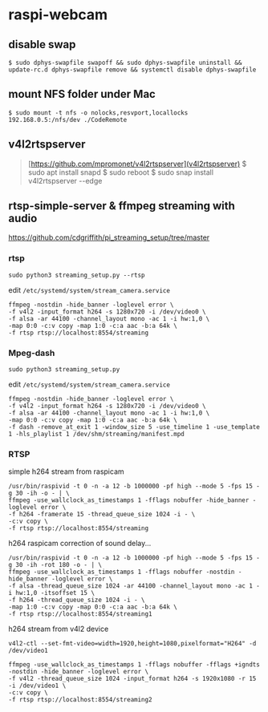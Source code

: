 # raspi-webcam

## disable swap

`$ sudo dphys-swapfile swapoff && sudo dphys-swapfile uninstall && update-rc.d dphys-swapfile remove && systemctl disable dphys-swapfile`

## mount NFS folder under Mac
`$ sudo mount -t nfs -o nolocks,resvport,locallocks 192.168.0.5:/nfs/dev ./CodeRemote`

## v4l2rtspserver

> [https://github.com/mpromonet/v4l2rtspserver](v4l2rtspserver)
> $ sudo apt install snapd
> $ sudo reboot
> $ sudo snap install v4l2rtspserver --edge



## rtsp-simple-server & ffmpeg streaming with audio

https://github.com/cdgriffith/pi_streaming_setup/tree/master

### rtsp

`sudo python3 streaming_setup.py --rtsp`

edit `/etc/systemd/system/stream_camera.service`

```
ffmpeg -nostdin -hide_banner -loglevel error \
-f v4l2 -input_format h264 -s 1280x720 -i /dev/video0 \
-f alsa -ar 44100 -channel_layout mono -ac 1 -i hw:1,0 \
-map 0:0 -c:v copy -map 1:0 -c:a aac -b:a 64k \
-f rtsp rtsp://localhost:8554/streaming
```
### Mpeg-dash

`sudo python3 streaming_setup.py`

edit `/etc/systemd/system/stream_camera.service`

```
ffmpeg -nostdin -hide_banner -loglevel error \
-f v4l2 -input_format h264 -s 1280x720 -i /dev/video0 \
-f alsa -ar 44100 -channel_layout mono -ac 1 -i hw:1,0 \
-map 0:0 -c:v copy -map 1:0 -c:a aac -b:a 64k \
-f dash -remove_at_exit 1 -window_size 5 -use_timeline 1 -use_template 1 -hls_playlist 1 /dev/shm/streaming/manifest.mpd
```

### RTSP

simple h264 stream from raspicam

```
/usr/bin/raspivid -t 0 -n -a 12 -b 1000000 -pf high --mode 5 -fps 15 -g 30 -ih -o - | \
ffmpeg -use_wallclock_as_timestamps 1 -fflags nobuffer -hide_banner -loglevel error \
-f h264 -framerate 15 -thread_queue_size 1024 -i - \
-c:v copy \
-f rtsp rtsp://localhost:8554/streaming
```

h264 raspicam correction of sound delay...

```
/usr/bin/raspivid -t 0 -n -a 12 -b 1000000 -pf high --mode 5 -fps 15 -g 30 -ih -rot 180 -o - | \
ffmpeg -use_wallclock_as_timestamps 1 -fflags nobuffer -nostdin -hide_banner -loglevel error \
-f alsa -thread_queue_size 1024 -ar 44100 -channel_layout mono -ac 1 -i hw:1,0 -itsoffset 15 \
-f h264 -thread_queue_size 1024 -i - \
-map 1:0 -c:v copy -map 0:0 -c:a aac -b:a 64k \
-f rtsp rtsp://localhost:8554/streaming1
```

h264 stream from v4l2 device

```
v4l2-ctl --set-fmt-video=width=1920,height=1080,pixelformat="H264" -d /dev/video1

ffmpeg -use_wallclock_as_timestamps 1 -fflags nobuffer -fflags +igndts -nostdin -hide_banner -loglevel error \
-f v4l2 -thread_queue_size 1024 -input_format h264 -s 1920x1080 -r 15 -i /dev/video1 \
-c:v copy \
-f rtsp rtsp://localhost:8554/streaming2
```

